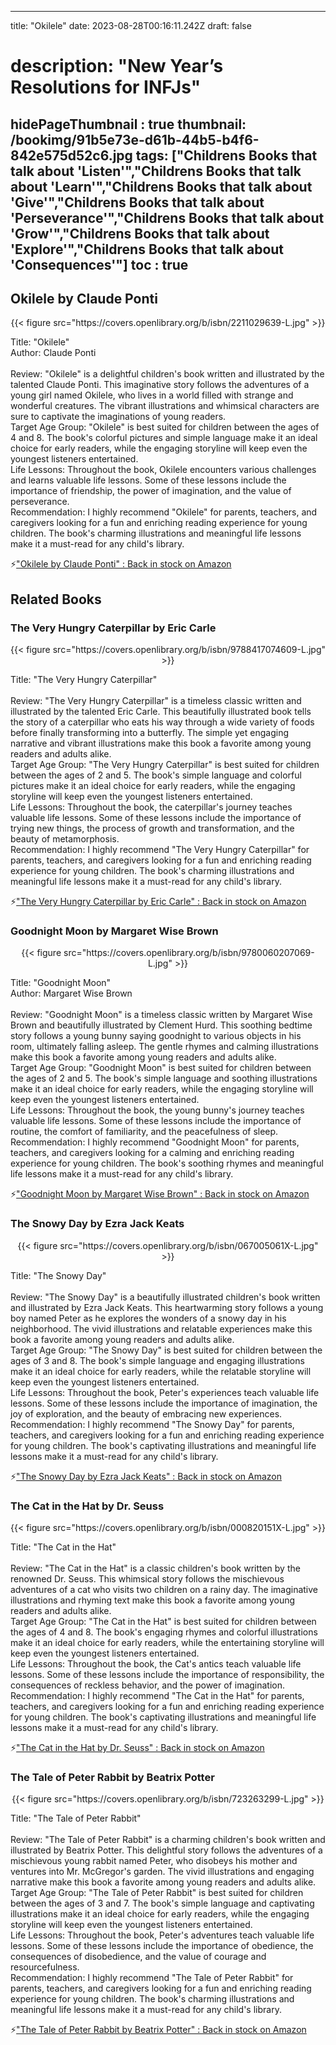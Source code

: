 
---
title: "Okilele"
date: 2023-08-28T00:16:11.242Z
draft: false
# description: "New Year’s Resolutions for INFJs"
hidePageThumbnail : true
thumbnail: /bookimg/91b5e73e-d61b-44b5-b4f6-842e575d52c6.jpg
tags: ["Childrens Books that talk about 'Listen'","Childrens Books that talk about 'Learn'","Childrens Books that talk about 'Give'","Childrens Books that talk about 'Perseverance'","Childrens Books that talk about 'Grow'","Childrens Books that talk about 'Explore'","Childrens Books that talk about 'Consequences'"]
toc : true
---
## Okilele by Claude Ponti

<center>
{{< figure src="https://covers.openlibrary.org/b/isbn/2211029639-L.jpg" >}}
</center>

Title: "Okilele"</br>
Author: Claude Ponti</br></br>
Review: "Okilele" is a delightful children's book written and illustrated by the talented Claude Ponti. This imaginative story follows the adventures of a young girl named Okilele, who lives in a world filled with strange and wonderful creatures. The vibrant illustrations and whimsical characters are sure to captivate the imaginations of young readers.</br>
Target Age Group: "Okilele" is best suited for children between the ages of 4 and 8. The book's colorful pictures and simple language make it an ideal choice for early readers, while the engaging storyline will keep even the youngest listeners entertained.</br>
Life Lessons: Throughout the book, Okilele encounters various challenges and learns valuable life lessons. Some of these lessons include the importance of friendship, the power of imagination, and the value of perseverance.</br>
Recommendation: I highly recommend "Okilele" for parents, teachers, and caregivers looking for a fun and enriching reading experience for young children. The book's charming illustrations and meaningful life lessons make it a must-read for any child's library.</br>

<p>⚡<a id="aflink" href="https://www.amazon.com/gp/search?ie=UTF8&tag=klayu00-20&linkCode=ur2&linkId=6639bed89a8ad8dd2705e40644eb43d3&camp=1789&creative=9325&index=books&keywords=Okilele by Claude Ponti" class="one" target="_blank" title='"Okilele by Claude Ponti" : Back in stock on Amazon'>"Okilele by Claude Ponti" : Back in stock on Amazon</a></p>

## Related Books
### The Very Hungry Caterpillar by Eric Carle
<center>
{{< figure src="https://covers.openlibrary.org/b/isbn/9788417074609-L.jpg" >}}
</center>

Title: "The Very Hungry Caterpillar"</br></br>
Review: "The Very Hungry Caterpillar" is a timeless classic written and illustrated by the talented Eric Carle. This beautifully illustrated book tells the story of a caterpillar who eats his way through a wide variety of foods before finally transforming into a butterfly. The simple yet engaging narrative and vibrant illustrations make this book a favorite among young readers and adults alike.</br>
Target Age Group: "The Very Hungry Caterpillar" is best suited for children between the ages of 2 and 5. The book's simple language and colorful pictures make it an ideal choice for early readers, while the engaging storyline will keep even the youngest listeners entertained.</br>
Life Lessons: Throughout the book, the caterpillar's journey teaches valuable life lessons. Some of these lessons include the importance of trying new things, the process of growth and transformation, and the beauty of metamorphosis.</br>
Recommendation: I highly recommend "The Very Hungry Caterpillar" for parents, teachers, and caregivers looking for a fun and enriching reading experience for young children. The book's charming illustrations and meaningful life lessons make it a must-read for any child's library.</br>

<p>⚡<a id="aflink" href="https://www.amazon.com/gp/search?ie=UTF8&tag=klayu00-20&linkCode=ur2&linkId=6639bed89a8ad8dd2705e40644eb43d3&camp=1789&creative=9325&index=books&keywords=The Very Hungry Caterpillar by Eric Carle" class="one" target="_blank" title='"The Very Hungry Caterpillar by Eric Carle" : Back in stock on Amazon'>"The Very Hungry Caterpillar by Eric Carle" : Back in stock on Amazon</a></p>

### Goodnight Moon by Margaret Wise Brown
<center>
{{< figure src="https://covers.openlibrary.org/b/isbn/9780060207069-L.jpg" >}}
</center>

Title: "Goodnight Moon"</br>
Author: Margaret Wise Brown</br></br>
Review: "Goodnight Moon" is a timeless classic written by Margaret Wise Brown and beautifully illustrated by Clement Hurd. This soothing bedtime story follows a young bunny saying goodnight to various objects in his room, ultimately falling asleep. The gentle rhymes and calming illustrations make this book a favorite among young readers and adults alike.</br>
Target Age Group: "Goodnight Moon" is best suited for children between the ages of 2 and 5. The book's simple language and soothing illustrations make it an ideal choice for early readers, while the engaging storyline will keep even the youngest listeners entertained.</br>
Life Lessons: Throughout the book, the young bunny's journey teaches valuable life lessons. Some of these lessons include the importance of routine, the comfort of familiarity, and the peacefulness of sleep.</br>
Recommendation: I highly recommend "Goodnight Moon" for parents, teachers, and caregivers looking for a calming and enriching reading experience for young children. The book's soothing rhymes and meaningful life lessons make it a must-read for any child's library.</br>

<p>⚡<a id="aflink" href="https://www.amazon.com/gp/search?ie=UTF8&tag=klayu00-20&linkCode=ur2&linkId=6639bed89a8ad8dd2705e40644eb43d3&camp=1789&creative=9325&index=books&keywords=Goodnight Moon by Margaret Wise Brown" class="one" target="_blank" title='"Goodnight Moon by Margaret Wise Brown" : Back in stock on Amazon'>"Goodnight Moon by Margaret Wise Brown" : Back in stock on Amazon</a></p>

### The Snowy Day by Ezra Jack Keats
<center>
{{< figure src="https://covers.openlibrary.org/b/isbn/067005061X-L.jpg" >}}
</center>

Title: "The Snowy Day"</br></br>
Review: "The Snowy Day" is a beautifully illustrated children's book written and illustrated by Ezra Jack Keats. This heartwarming story follows a young boy named Peter as he explores the wonders of a snowy day in his neighborhood. The vivid illustrations and relatable experiences make this book a favorite among young readers and adults alike.</br>
Target Age Group: "The Snowy Day" is best suited for children between the ages of 3 and 8. The book's simple language and engaging illustrations make it an ideal choice for early readers, while the relatable storyline will keep even the youngest listeners entertained.</br>
Life Lessons: Throughout the book, Peter's experiences teach valuable life lessons. Some of these lessons include the importance of imagination, the joy of exploration, and the beauty of embracing new experiences.</br>
Recommendation: I highly recommend "The Snowy Day" for parents, teachers, and caregivers looking for a fun and enriching reading experience for young children. The book's captivating illustrations and meaningful life lessons make it a must-read for any child's library.</br>

<p>⚡<a id="aflink" href="https://www.amazon.com/gp/search?ie=UTF8&tag=klayu00-20&linkCode=ur2&linkId=6639bed89a8ad8dd2705e40644eb43d3&camp=1789&creative=9325&index=books&keywords=The Snowy Day by Ezra Jack Keats" class="one" target="_blank" title='"The Snowy Day by Ezra Jack Keats" : Back in stock on Amazon'>"The Snowy Day by Ezra Jack Keats" : Back in stock on Amazon</a></p>

### The Cat in the Hat by Dr. Seuss
<center>
{{< figure src="https://covers.openlibrary.org/b/isbn/000820151X-L.jpg" >}}
</center>

Title: "The Cat in the Hat"</br></br>
Review: "The Cat in the Hat" is a classic children's book written by the renowned Dr. Seuss. This whimsical story follows the mischievous adventures of a cat who visits two children on a rainy day. The imaginative illustrations and rhyming text make this book a favorite among young readers and adults alike.</br>
Target Age Group: "The Cat in the Hat" is best suited for children between the ages of 4 and 8. The book's engaging rhymes and colorful illustrations make it an ideal choice for early readers, while the entertaining storyline will keep even the youngest listeners entertained.</br>
Life Lessons: Throughout the book, the Cat's antics teach valuable life lessons. Some of these lessons include the importance of responsibility, the consequences of reckless behavior, and the power of imagination.</br>
Recommendation: I highly recommend "The Cat in the Hat" for parents, teachers, and caregivers looking for a fun and enriching reading experience for young children. The book's captivating illustrations and meaningful life lessons make it a must-read for any child's library.</br>

<p>⚡<a id="aflink" href="https://www.amazon.com/gp/search?ie=UTF8&tag=klayu00-20&linkCode=ur2&linkId=6639bed89a8ad8dd2705e40644eb43d3&camp=1789&creative=9325&index=books&keywords=The Cat in the Hat by Dr. Seuss" class="one" target="_blank" title='"The Cat in the Hat by Dr. Seuss" : Back in stock on Amazon'>"The Cat in the Hat by Dr. Seuss" : Back in stock on Amazon</a></p>

### The Tale of Peter Rabbit by Beatrix Potter
<center>
{{< figure src="https://covers.openlibrary.org/b/isbn/723263299-L.jpg" >}}
</center>

Title: "The Tale of Peter Rabbit"</br></br>
Review: "The Tale of Peter Rabbit" is a charming children's book written and illustrated by Beatrix Potter. This delightful story follows the adventures of a mischievous young rabbit named Peter, who disobeys his mother and ventures into Mr. McGregor's garden. The vivid illustrations and engaging narrative make this book a favorite among young readers and adults alike.</br>
Target Age Group: "The Tale of Peter Rabbit" is best suited for children between the ages of 3 and 7. The book's simple language and captivating illustrations make it an ideal choice for early readers, while the engaging storyline will keep even the youngest listeners entertained.</br>
Life Lessons: Throughout the book, Peter's adventures teach valuable life lessons. Some of these lessons include the importance of obedience, the consequences of disobedience, and the value of courage and resourcefulness.</br>
Recommendation: I highly recommend "The Tale of Peter Rabbit" for parents, teachers, and caregivers looking for a fun and enriching reading experience for young children. The book's charming illustrations and meaningful life lessons make it a must-read for any child's library.</br>

<p>⚡<a id="aflink" href="https://www.amazon.com/gp/search?ie=UTF8&tag=klayu00-20&linkCode=ur2&linkId=6639bed89a8ad8dd2705e40644eb43d3&camp=1789&creative=9325&index=books&keywords=The Tale of Peter Rabbit by Beatrix Potter" class="one" target="_blank" title='"The Tale of Peter Rabbit by Beatrix Potter" : Back in stock on Amazon'>"The Tale of Peter Rabbit by Beatrix Potter" : Back in stock on Amazon</a></p>
